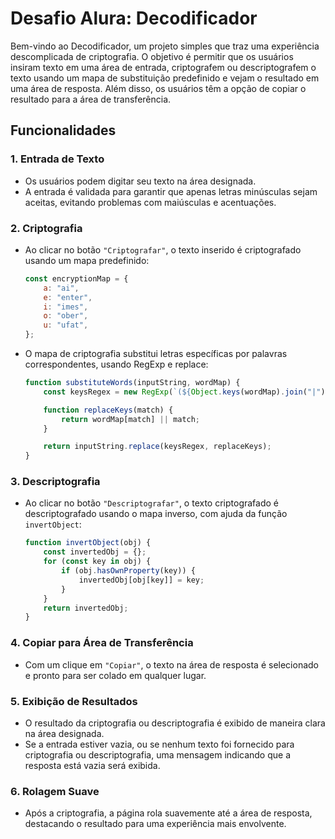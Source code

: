 # Desafio Alura: Decodificador

Bem-vindo ao Decodificador, um projeto simples que traz uma experiência descomplicada de criptografia. O objetivo é permitir que os usuários insiram texto em uma área de entrada, criptografem ou descriptografem o texto usando um mapa de substituição predefinido e vejam o resultado em uma área de resposta. Além disso, os usuários têm a opção de copiar o resultado para a área de transferência.

## Funcionalidades

### 1. Entrada de Texto

- Os usuários podem digitar seu texto na área designada.
- A entrada é validada para garantir que apenas letras minúsculas sejam aceitas, evitando problemas com maiúsculas e acentuações.

### 2. Criptografia

- Ao clicar no botão `"Criptografar"`, o texto inserido é criptografado usando um mapa predefinido:

    ```js
    const encryptionMap = {
        a: "ai",
        e: "enter",
        i: "imes",
        o: "ober",
        u: "ufat",
    };
    ```

- O mapa de criptografia substitui letras específicas por palavras correspondentes, usando RegExp e replace:

    ```js
    function substituteWords(inputString, wordMap) {
        const keysRegex = new RegExp(`(${Object.keys(wordMap).join("|")})`, "g");

        function replaceKeys(match) {
            return wordMap[match] || match;
        }

        return inputString.replace(keysRegex, replaceKeys);
    }
    ```

### 3. Descriptografia

- Ao clicar no botão `"Descriptografar"`, o texto criptografado é descriptografado usando o mapa inverso, com ajuda da função `invertObject`:

    ```js
    function invertObject(obj) {
        const invertedObj = {};
        for (const key in obj) {
            if (obj.hasOwnProperty(key)) {
                invertedObj[obj[key]] = key;
            }
        }
        return invertedObj;
    }
    ```

### 4. Copiar para Área de Transferência

- Com um clique em `"Copiar"`, o texto na área de resposta é selecionado e pronto para ser colado em qualquer lugar.

### 5. Exibição de Resultados

- O resultado da criptografia ou descriptografia é exibido de maneira clara na área designada.
- Se a entrada estiver vazia, ou se nenhum texto foi fornecido para criptografia ou descriptografia, uma mensagem indicando que a resposta está vazia será exibida.

### 6. Rolagem Suave

- Após a criptografia, a página rola suavemente até a área de resposta, destacando o resultado para uma experiência mais envolvente.
